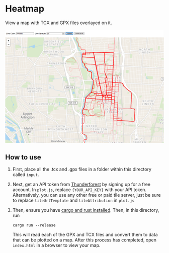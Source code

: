 # Heatmap

View a map with TCX and GPX files overlayed on it.

![](readme_screenshot.png)

## How to use

1. First, place all the .tcx and .gpx files in a folder within this directory called `input`.

2. Next, get an API token from [Thunderforest](https://www.thunderforest.com/) by signing up for a free account. In `plot.js`, replace `{YOUR_API_KEY}` with your API token. Alternatively, you can use any other free or paid tile server, just be sure to replace `tileUrlTemplate` and `tileAttribution` in `plot.js`

3. Then, ensure you have [cargo and rust installed](https://www.rust-lang.org/tools/install). Then, in this directory, run
    ```
    cargo run --release
    ```

    This will read each of the GPX and TCX files and convert them to data that can be plotted on a map. After this process has completed, open `index.html` in a browser to view your map.
